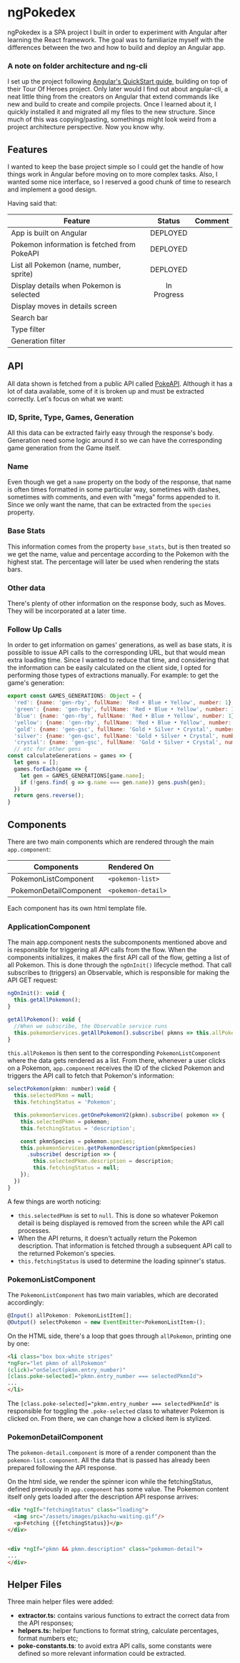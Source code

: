 # ngPokedex

ngPokedex is a SPA project I built in order to experiment with Angular after learning the React framework. The goal was to familiarize myself with the differences between the two and how to build and deploy an Angular app.

### A note on folder architecture and ng-cli
I set up the project following [Angular's QuickStart guide](https://angular.io/docs/ts/latest/quickstart.html), building on top of their Tour Of Heroes project. Only later would I find out about angular-cli, a neat little thing from the creators on Angular that extend commands like new and build to create and compile projects. Once I learned about it, I quickly installed it and migrated all my files to the new structure. Since much of this was copying/pasting, somethings might look weird from a project architecture perspective. Now you know why.

## Features
I wanted to keep the base project simple so I could get the handle of how things work in Angular before moving on to more complex tasks. Also, I wanted some nice interface, so I reserved a good chunk of time to research and implement a good  design.

Having said that:

| Feature | Status | Comment |
|--------------------------------------------|:-----------:|:-------------------:|
| App is built on Angular | DEPLOYED | |
| Pokemon information is fetched from PokeAPI | DEPLOYED | |
| List all Pokemon (name, number, sprite) | DEPLOYED | |
| Display details when Pokemon is selected | In Progress | |
| Display moves in details screen | | |
| Search bar | | |
| Type filter | | |
| Generation filter | | | |

## API
All data shown is fetched from a public API called [PokeAPI](pokeapi.co). Although it has a lot of data available, some of it is broken up and must be extracted correctly. Let's focus on what we want:

### ID, Sprite, Type, Games, Generation
All this data can be extracted fairly easy through the response's body. Generation need some logic around it so we can have the corresponding game generation from the Game itself.

### Name
Even though we get a `name` property on the body of the response, that name is often times formatted in some particular way, sometimes with dashes, sometimes with comments, and even with "mega" forms appended to it. Since we only want the name, that can be extracted from the `species` property.

### Base Stats
This information comes from the property `base_stats`, but  is then treated so we get the name, value and percentage according to the Pokemon with the highest stat. The percentage will later be used when rendering the stats bars.

### Other data
There's plenty of other information on the response body, such as Moves. They will be incorporated at a later time.

### Follow Up Calls
In order to get information on games' generations, as well as base stats, it is possible to issue API calls to the corresponding URL, but that would mean extra loading time. Since I wanted to reduce that time, and considering that the information can be easily calculated on the client side, I opted for performing those types of extractions manually. For example: to get the game's generation:

```javascript
export const GAMES_GENERATIONS: Object = {
  'red': {name: 'gen-rby', fullName: 'Red • Blue • Yellow', number: 1},
  'green': {name: 'gen-rby', fullName: 'Red • Blue • Yellow', number: 1},
  'blue': {name: 'gen-rby', fullName: 'Red • Blue • Yellow', number: 1},
  'yellow': {name: 'gen-rby', fullName: 'Red • Blue • Yellow', number: 1},
  'gold': {name: 'gen-gsc', fullName: 'Gold • Silver • Crystal', number: 2},
  'silver': {name: 'gen-gsc', fullName: 'Gold • Silver • Crystal', number: 2},
  'crystal': {name: 'gen-gsc', fullName: 'Gold • Silver • Crystal', number: 2},
  // etc for other gens
const calculateGenerations = games => {
  let gens = [];
  games.forEach(game => {
    let gen = GAMES_GENERATIONS[game.name];
    if (!gens.find( g => g.name === gen.name)) gens.push(gen);
  })
  return gens.reverse();
}
```

## Components
There are two main components which are rendered through the main `app.component`:

| Components | Rendered On |
|-|:-|
| PokemonListComponent | `<pokemon-list>` |
| PokemonDetailComponent | `<pokemon-detail>` |

Each component has its own html template file.

### ApplicationComponent
The main app.component nests the subcomponents mentioned above and is responsible for triggering all API calls from the flow. When the components initializes, it makes the first API call of the flow, getting a list of all Pokemon. This is done through the `ngOnInit()` lifecycle method. That call subscribes to (triggers) an Observable, which is responsible for making the API GET request:

```javascript
ngOnInit(): void {
  this.getAllPokemon();
}

getAllPokemon(): void {
  //When we subscribe, the Observable service runs
  this.pokemonServices.getAllPokemon().subscribe( pkmns => this.allPokemon = pkmns );
}
```
`this.allPokemon` is then sent to the corresponding `PokemonListComponent` where the data gets rendered as a list. From there, whenever a user clicks on a Pokemon, `app.component` receives the ID of the clicked Pokemon and triggers the API call to fetch that Pokemon's information:

```javascript
selectPokemon(pkmn: number):void {
  this.selectedPkmn = null;
  this.fetchingStatus = 'Pokemon';

  this.pokemonServices.getOnePokemonV2(pkmn).subscribe( pokemon => {
    this.selectedPkmn = pokemon;
    this.fetchingStatus = 'description';

    const pkmnSpecies = pokemon.species;
    this.pokemonServices.getPokemonDescription(pkmnSpecies)
      .subscribe( description => {
        this.selectedPkmn.description = description;
        this.fetchingStatus = null;
    });
  })
}
```

A few things are worth noticing:
* `this.selectedPkmn` is set to `null`. This is done so whatever Pokemon detail is being displayed is removed from the screen while the API call processes.
* When the API returns, it doesn't actually return the Pokemon description. That information is fetched through a subsequent API call to the returned Pokemon's species.
* `this.fetchingStatus` is used to determine the loading spinner's status.

### PokemonListComponent
The `PokemonListComponent` has two main variables, which are decorated accordingly:

```javascript
@Input() allPokemon: PokemonListItem[];
@Output() selectPokemon = new EventEmitter<PokemonListItem>();
```

On the HTML side, there's a loop that goes through `allPokemon`, printing one by one:
```html
<li class="box box-white stripes"
*ngFor="let pkmn of allPokemon"
(click)="onSelect(pkmn.entry_number)"
[class.poke-selected]="pkmn.entry_number === selectedPkmnId">
...
</li>
```

The `[class.poke-selected]="pkmn.entry_number === selectedPkmnId"` is responsible for toggling the `.poke-selected` class to whatever Pokemon is clicked on. From there, we can change how a clicked item is stylized.

### PokemonDetailComponent
The `pokemon-detail.component` is more of a render component than the `pokemon-list.component`. All the data that is passed has already been prepared following the API response.

On the html side, we render the spinner icon while the fetchingStatus, defined previously in `app.component` has some value. The Pokemon content itself only gets loaded after the description API response arrives:

```html
<div *ngIf="fetchingStatus" class="loading">
  <img src="/assets/images/pikachu-waiting.gif"/>
  <p>Fetching {{fetchingStatus}}</p>
</div>


<div *ngIf="pkmn && pkmn.description" class="pokemon-detail">
...
</div>
```

## Helper Files
Three main helper files were added:

* **extractor.ts:** contains various functions to extract the correct data from the API responses;
* **helpers.ts:** helper functions to format string, calculate percentages, format numbers etc;
* **poke-constants.ts**: to avoid extra API calls, some constants were defined so more relevant information could be extracted.
